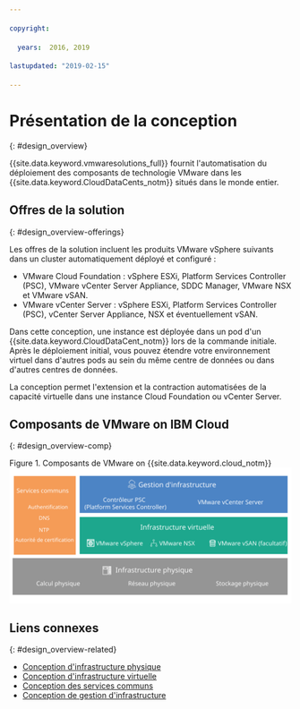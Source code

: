 ```yaml
---

copyright:

  years:  2016, 2019

lastupdated: "2019-02-15"

---
```

# Présentation de la conception
{: #design_overview}

{{site.data.keyword.vmwaresolutions_full}} fournit l'automatisation du déploiement des composants de technologie VMware dans les {{site.data.keyword.CloudDataCents_notm}} situés dans le monde entier.

## Offres de la solution
{: #design_overview-offerings}

Les offres de la solution incluent les produits VMware vSphere suivants dans un cluster automatiquement déployé et configuré :
* VMware Cloud Foundation : vSphere ESXi, Platform Services Controller (PSC), VMware vCenter Server Appliance, SDDC Manager, VMware NSX et VMware vSAN.
* VMware vCenter Server : vSphere ESXi, Platform Services Controller (PSC), vCenter Server Appliance, NSX et éventuellement vSAN.

Dans cette conception, une instance est déployée dans un pod d'un {{site.data.keyword.CloudDataCent_notm}} lors de la commande initiale. Après le déploiement initial, vous pouvez étendre votre environnement virtuel dans d'autres pods au sein du même centre de données ou dans d'autres centres de données.

La conception permet l'extension et la contraction automatisées de la capacité virtuelle dans une instance Cloud Foundation ou vCenter Server.

## Composants de VMware on IBM Cloud
{: #design_overview-comp}

Figure 1. Composants de VMware on {{site.data.keyword.cloud_notm}}
![Composants de VMware on {{site.data.keyword.cloud_notm}}](design_overview.svg "La solution est constituée d'une infrastructure physique, d'une infrastructure virtuelle, d'une gestion d'infrastructure et de services communs.")

## Liens connexes
{: #design_overview-related}

* [Conception d'infrastructure physique](/docs/services/vmwaresolutions/archiref/solution?topic=vmware-solutions-design_physicalinfrastructure)
* [Conception d'infrastructure virtuelle](/docs/services/vmwaresolutions/archiref/solution?topic=vmware-solutions-design_virtualinfrastructure)
* [Conception des services communs](/docs/services/vmwaresolutions/archiref/solution?topic=vmware-solutions-design_commonservice)
* [Conception de gestion d'infrastructure](/docs/services/vmwaresolutions/archiref/solution?topic=vmware-solutions-design_infrastructuremgmt)
